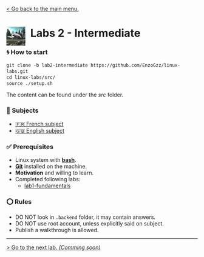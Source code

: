 [< Go back to the main menu.](https://github.com/EnzoGzz/linux-labs/tree/master)
#  <img align="left" alt="Landed Spaceship" src="/assets/spaceship_landed.png" width="50x"/>&nbsp; Labs 2 - Intermediate


### 🌀 How to start

```
git clone -b lab2-intermediate https://github.com/EnzoGzz/linux-labs.git
cd linux-labs/src/
source ./setup.sh
```

The content can be found under the _src_ folder.

###  📄 Subjects

 - [🇫🇷 French subject](./subjects/FR.md)
 - [🇬🇧 English subject](./subjects/EN.md)

### ✅ Prerequisites

 - Linux system with [**bash**](https://opensource.com/resources/what-bash).
 - [**Git**](https://git-scm.com/book/en/v2/Getting-Started-Installing-Git) installed on the machine.
 - **Motivation** and willing to learn.
 - Completed following labs:
     - [lab1-fundamentals](https://github.com/EnzoGzz/linux-labs/tree/lab1-fundamentals)

### ⭕ Rules

 - DO NOT look in ``.backend`` folder, it may contain answers.
 - DO NOT use root account, unless explicitly said on subject.
 - Publish a walkthrough is allowed.

---

[> Go to the next lab. _(Comming soon)_](https://github.com/EnzoGzz/linux-labs/tree/lab2-intermediate)
